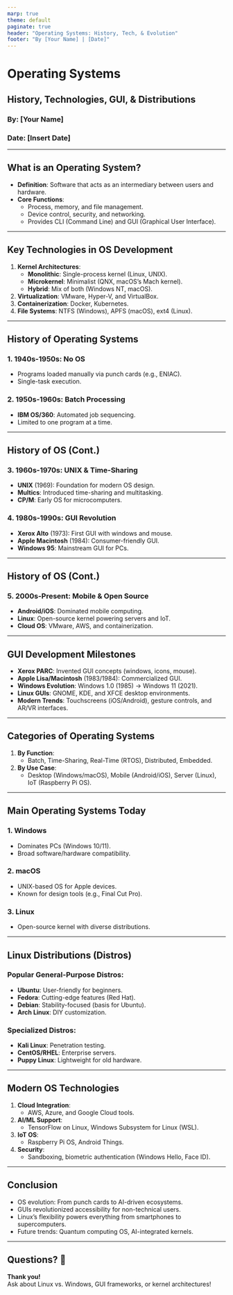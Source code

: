 ```yaml
---
marp: true
theme: default
paginate: true
header: "Operating Systems: History, Tech, & Evolution"
footer: "By [Your Name] | [Date]"
---
```


<!-- Title Slide -->
# Operating Systems
## History, Technologies, GUI, & Distributions
### By: [Your Name]
### Date: [Insert Date]

---

## What is an Operating System?
- **Definition**: Software that acts as an intermediary between users and hardware.
- **Core Functions**:
  - Process, memory, and file management.
  - Device control, security, and networking.
  - Provides CLI (Command Line) and GUI (Graphical User Interface).

---

## Key Technologies in OS Development
1. **Kernel Architectures**:
   - **Monolithic**: Single-process kernel (Linux, UNIX).
   - **Microkernel**: Minimalist (QNX, macOS’s Mach kernel).
   - **Hybrid**: Mix of both (Windows NT, macOS).
2. **Virtualization**: VMware, Hyper-V, and VirtualBox.
3. **Containerization**: Docker, Kubernetes.
4. **File Systems**: NTFS (Windows), APFS (macOS), ext4 (Linux).

---

## History of Operating Systems
### 1. **1940s-1950s**: No OS
- Programs loaded manually via punch cards (e.g., ENIAC).
- Single-task execution.

### 2. **1950s-1960s**: Batch Processing
- **IBM OS/360**: Automated job sequencing.
- Limited to one program at a time.

---

## History of OS (Cont.)
### 3. **1960s-1970s**: UNIX & Time-Sharing
- **UNIX** (1969): Foundation for modern OS design.
- **Multics**: Introduced time-sharing and multitasking.
- **CP/M**: Early OS for microcomputers.

### 4. **1980s-1990s**: GUI Revolution
- **Xerox Alto** (1973): First GUI with windows and mouse.
- **Apple Macintosh** (1984): Consumer-friendly GUI.
- **Windows 95**: Mainstream GUI for PCs.

---

## History of OS (Cont.)
### 5. **2000s-Present**: Mobile & Open Source
- **Android/iOS**: Dominated mobile computing.
- **Linux**: Open-source kernel powering servers and IoT.
- **Cloud OS**: VMware, AWS, and containerization.

---

## GUI Development Milestones
- **Xerox PARC**: Invented GUI concepts (windows, icons, mouse).
- **Apple Lisa/Macintosh** (1983/1984): Commercialized GUI.
- **Windows Evolution**: Windows 1.0 (1985) → Windows 11 (2021).
- **Linux GUIs**: GNOME, KDE, and XFCE desktop environments.
- **Modern Trends**: Touchscreens (iOS/Android), gesture controls, and AR/VR interfaces.

---

## Categories of Operating Systems
1. **By Function**:
   - Batch, Time-Sharing, Real-Time (RTOS), Distributed, Embedded.
2. **By Use Case**:
   - Desktop (Windows/macOS), Mobile (Android/iOS), Server (Linux), IoT (Raspberry Pi OS).

---

## Main Operating Systems Today
### 1. **Windows**
- Dominates PCs (Windows 10/11).
- Broad software/hardware compatibility.

### 2. **macOS**
- UNIX-based OS for Apple devices.
- Known for design tools (e.g., Final Cut Pro).

### 3. **Linux**
- Open-source kernel with diverse distributions.

---

## Linux Distributions (Distros)
### Popular General-Purpose Distros:
- **Ubuntu**: User-friendly for beginners.
- **Fedora**: Cutting-edge features (Red Hat).
- **Debian**: Stability-focused (basis for Ubuntu).
- **Arch Linux**: DIY customization.

### Specialized Distros:
- **Kali Linux**: Penetration testing.
- **CentOS/RHEL**: Enterprise servers.
- **Puppy Linux**: Lightweight for old hardware.

---

## Modern OS Technologies
1. **Cloud Integration**:
   - AWS, Azure, and Google Cloud tools.
2. **AI/ML Support**:
   - TensorFlow on Linux, Windows Subsystem for Linux (WSL).
3. **IoT OS**:
   - Raspberry Pi OS, Android Things.
4. **Security**:
   - Sandboxing, biometric authentication (Windows Hello, Face ID).

---

## Conclusion
- OS evolution: From punch cards to AI-driven ecosystems.
- GUIs revolutionized accessibility for non-technical users.
- Linux’s flexibility powers everything from smartphones to supercomputers.
- Future trends: Quantum computing OS, AI-integrated kernels.

---

## Questions? 🤔
**Thank you!**  
Ask about Linux vs. Windows, GUI frameworks, or kernel architectures!